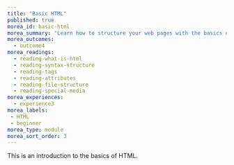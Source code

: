 ```yaml
---
title: "Basic HTML"
published: true
morea_id: basic-html
morea_summary: "Learn how to structure your web pages with the basics of HTML"
morea_outcomes:
  - outcome4
morea_readings:
  - reading-what-is-html
  - reading-syntax-structure
  - reading-tags
  - reading-attributes
  - reading-file-structure
  - reading-special-media
morea_experiences:
  - experience3
morea_labels:
 - HTML
 - beginner
morea_type: module
morea_sort_order: 3
---
```


This is an introduction to the basics of HTML.
